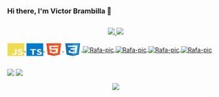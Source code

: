 ### Hi there, I'm Victor Brambilla 👋

##

<div align="center">
  <a href="https://github.com/victorbrambilla">
  <img height="150em" src="https://github-readme-stats.vercel.app/api?username=victorbrambilla&show_icons=true&theme=dark&include_all_commits=true&count_private=true"/>
  <img height="150em" src="https://github-readme-stats.vercel.app/api/top-langs/?username=victorbrambilla&layout=compact&langs_count=7&theme=dark"/>
   
</div>
  
 <div style="display: inline_block"><br>
  <img align="center" alt="Rafa-Js" height="30" width="40" src="https://raw.githubusercontent.com/devicons/devicon/master/icons/javascript/javascript-plain.svg">
  <img align="center" alt="Rafa-Ts" height="30" width="40" src="https://raw.githubusercontent.com/devicons/devicon/master/icons/typescript/typescript-plain.svg">
  <img align="center" alt="Rafa-HTML" height="30" width="40" src="https://raw.githubusercontent.com/devicons/devicon/master/icons/html5/html5-original.svg">
  <img align="center" alt="Rafa-CSS" height="30" width="40" src="https://raw.githubusercontent.com/devicons/devicon/master/icons/css3/css3-original.svg">
   <img align="center" alt="Rafa-pic" height="30" width="40" src="https://cdn.jsdelivr.net/gh/devicons/devicon/icons/react/react-original.svg">
   <img align="center" alt="Rafa-pic" height="30" width="40" src="https://cdn.jsdelivr.net/gh/devicons/devicon/icons/nextjs/nextjs-original.svg">
      <img align="center" alt="Rafa-pic" height="30" width="40" src="https://cdn.jsdelivr.net/gh/devicons/devicon/icons/nodejs/nodejs-original.svg">
         <img align="center" alt="Rafa-pic" height="30" width="40" src="https://cdn.jsdelivr.net/gh/devicons/devicon/icons/mongodb/mongodb-original.svg">


</div>
  
   ##
  
  <div> 
  
  <a href = "mailto:victor-brambilla@hotmail.com"><img src="https://img.shields.io/badge/Microsoft_Outlook-0078D4?style=for-the-badge&logo=microsoft-outlook&logoColor=white" target="_blank"></a>
  <a href="https://www.linkedin.com/in/victor-brambilla-a36044201" target="_blank"><img src="https://img.shields.io/badge/-LinkedIn-%230077B5?style=for-the-badge&logo=linkedin&logoColor=white" target="_blank"></a> 
 
 
</div >
  <div align="center">
<img height="500" src="https://wakatime.com/share/@0428e0b5-3069-40a3-b458-d70ca80ef720/ca329667-ecac-437b-a91f-201af9f5bf45.png" />
  </div>
